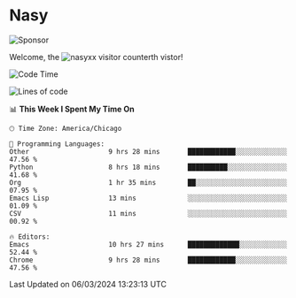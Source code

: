 # Nasy

<!--
<p align="center">
<img height="200" src="https://github-readme-stats.vercel.app/api?username=nasyxx&count_private=true&show_icons=true&theme=dracula&include_all_commits=true"/>
<img height="200" src="https://github-readme-stats.vercel.app/api/top-langs/?username=nasyxx&theme=dracula&hide=html,jupyter+notebook&count_private=true&show_icons=true"/>
</p>

  
----------------
-->

![Sponsor](https://img.shields.io/static/v1.svg?label=Sponsor&message=%E2%9D%A4&logo=GitHub&style=flat&color=pink)
 
Welcome, the ![nasyxx visitor counter](https://count.getloli.com/get/@nasyxx?theme=rule34)th vistor!
 
<!--START_SECTION:waka-->
![Code Time](http://img.shields.io/badge/Code%20Time-4%2C340%20hrs%2049%20mins-blue)

![Lines of code](https://img.shields.io/badge/From%20Hello%20World%20I%27ve%20Written-6.3%20million%20lines%20of%20code-blue)

📊 **This Week I Spent My Time On** 

```text
🕑︎ Time Zone: America/Chicago

💬 Programming Languages: 
Other                    9 hrs 28 mins       ████████████░░░░░░░░░░░░░   47.56 % 
Python                   8 hrs 18 mins       ██████████░░░░░░░░░░░░░░░   41.68 % 
Org                      1 hr 35 mins        ██░░░░░░░░░░░░░░░░░░░░░░░   07.95 % 
Emacs Lisp               13 mins             ░░░░░░░░░░░░░░░░░░░░░░░░░   01.09 % 
CSV                      11 mins             ░░░░░░░░░░░░░░░░░░░░░░░░░   00.92 % 

🔥 Editors: 
Emacs                    10 hrs 27 mins      █████████████░░░░░░░░░░░░   52.44 % 
Chrome                   9 hrs 28 mins       ████████████░░░░░░░░░░░░░   47.56 % 
```


 Last Updated on 06/03/2024 13:23:13 UTC
<!--END_SECTION:waka-->

<!-- ![visitors](https://visitor-badge.laobi.icu/badge?page_id=nasyxx.nasyxx) -->
